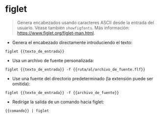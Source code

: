 # figlet

> Genera encabezados usando caracteres ASCII desde la entrada del usuario.
> Véase también `showfigfonts`.
> Más información: <https://www.figlet.org/figlet-man.html>.

- Genera el encabezado directamente introduciendo el texto:

`figlet {{texto_de_entrada}}`

- Usa un archivo de fuente personalizada:

`figlet {{texto_de_entrada}} -f {{ruta/al/archivo_de_fuente.flf}}`

- Use una fuente del directorio predeterminado (la extensión puede ser omitida):

`figlet {{texto_de_entrada}} -f {{archivo_de_fuente}}`

- Redirige la salida de un comando hacia figlet:

`{{comando}} | figlet`
